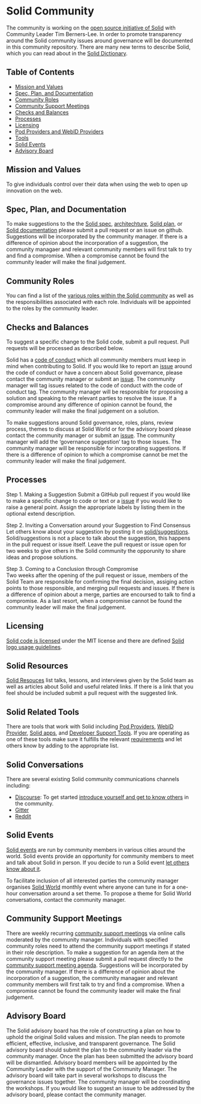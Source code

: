 # Solid Community

The community is working on the [open source initiative of Solid](https://github.com/solid) with Community Leader Tim Berners-Lee. In order to promote transparency around the Solid community issues around governance will be documented in this community repository. There are many new terms to describe Solid, which you can read about in the [Solid Dictionary](https://github.com/solid/community/blob/master/plan.md). 

## Table of Contents
 * [Mission and Values](#mission-and-values) 
 * [Spec, Plan, and Documentation](#spec-plan-and-documentation) 
 * [Community Roles](#community-roles)
 * [Community Support Meetings](#community-support-meetings)
 * [Checks and Balances](#checks-and-balances) 
 * [Processes](#processes)
 * [Licensing](#licensing)
 * [Pod Providers and WebID Providers](#pod-providers-and-webid-providers)
 * [Tools](#tools) 
 * [Solid Events](#solid-events)
 * [Advisory Board](#advisory-board) 

## Mission and Values
To give individuals control over their data when using the web to open up innovation on the web. 

## Spec, Plan, and Documentation
To make suggestions to the the [Solid spec](https://github.com/solid/solid-spec), [architechture](https://github.com/solid/solid-architecture), [Solid plan](https://github.com/solid/community/blob/master/plan.md), or [Solid documentation](https://github.com/solid/community/blob/master/documentation) please submit a pull request or an issue on github. Suggestions will be incorporated by the community manager. If there is a difference of opinion about the incorporation of a suggestion, the community managaer and relevant community members will first talk to try and find a compromise. When a compromise cannot be found the community leader will make the final judgement. 

## Community Roles
You can find a list of the [various roles within the Solid community](community-roles.md) as well as the responsibilities associated with each role. Individuals will be appointed to the roles by the community leader. 

## Checks and Balances
To suggest a specific change to the Solid code, submit a pull request. Pull requests will be processed as described below. 

Solid has a [code of conduct](code-of-conduct.md) which all community members must keep in mind when contributing to Solid. If you would like to report an [issue](https://github.com/solid/community/blob/master/issue-template.md) around the code of conduct or have a concern about Solid governance, please contact the community manager or submit an [issue](https://github.com/solid/community/blob/master/issue-template.md). The community manager will tag issues related to the code of conduct with the code of conduct tag. The community manager will be responsible for proposing a solution and speaking to the relevant parties to resolve the issue. If a compromise around any difference of opinion cannot be found, the community leader will make the final judgement on a solution. 

To make suggestions around Solid governance, roles, plans, review process, themes to discuss at Solid World or for the advisory board please contact the community manager or submit an [issue](https://github.com/solid/community/blob/master/issue-template.md). The community manager will add the ‘governance suggestion’ tag to those issues. The community manager will be responsible for incorporating suggestions. If there is a difference of opinion to which a compromise cannot be met the community leader will make the final judgement.

## Processes 
Step 1. Making a Suggestion
Submit a GitHub pull request if you would like to make a specific change to code or text or a [issue](https://github.com/solid/community/blob/master/issue-template.md) if you would like to raise a general point. Assign the appropriate labels by listing them in the optional extend description. 

Step 2. Inviting a Conversation around your Suggestion to Find Consensus
Let others know about your suggestion by posting it on [solid/suggestions](https://gitter.im/solid/suggestions). Solid/suggestions is not a place to talk about the suggestion, this happens in the pull request or issue itself. Leave the pull request or issue open for two weeks to give others in the Solid community the opporunity to share ideas and propose solutions. 

Step 3. Coming to a Conclusion through Compromise  
Two weeks after the opening of the pull request or issue, members of the Solid Team are responsible for confirming the final decision, assiging action points to those responsible, and merging pull requests and issues. If there is a difference of opinion about a merge, parties are encoursed to talk to find a compromise. As a last resort, when a compromise cannot be found the community leader will make the final judgement.

## Licensing
[Solid code is licensed](licence.md) under the MIT license and there are defined [Solid logo usage guidelines](https://github.com/solid/community/blob/master/solid-logo-usage-guidelines.md). 

## Solid Resources
[Solid Resouces](https://github.com/solid/community/blob/master/solid-resources.md) list talks, lessons, and interviews given by the Solid team as well as articles about Solid and useful related links. If there is a link that you feel should be included submit a pull request with the suggested link. 

## Solid Related Tools 
There are tools that work with Solid including [Pod Providers](pod-providers.md), [WebID Provider](webid-provider.md), [Solid apps](https://github.com/solid/community/blob/master/solid-apps), and [Developer Support Tools](https://github.com/solid/developer-support-tools). If you are operating as one of these tools make sure it fulfills the relevant [requirements](https://github.com/solid/community/blob/master/solid-tool-requirements.md) and let others know by adding to the appropriate list. 

## Solid Conversations
There are several existing Solid community communications channels including: 

  * [Discourse](https://forum.solidproject.org/): To get started [introduce yourself and get to know others](https://forum.solidproject.org/t/welcome-to-the-solid-forum-please-introduce-yourself-here-great-to-have-you-on-board/440/20) in the community. 
  * [Gitter](https://gitter.im/solid/chat)
  * [Reddit](https://www.reddit.com/r/SOLID/submit)

## Solid Events
[Solid events](solid-events.md) are run by community members in various cities around the world. Solid events provide an opportunity for community members to meet and talk about Solid in person. If you decide to run a Solid event [let others know about it](solid-events.md). 

To facilitate inclusion of all interested parties the community manager organises [Solid World](https://www.eventbrite.com/e/solid-world-tickets-53692744444?aff=erellivmlt) monthly event where anyone can tune in for a one-hour conversation around a set theme. To propose a theme for Solid World conversations, contact the community manager.

## Community Support Meetings
There are weekly recurring [community support meetings](https://github.com/solid/community/blob/master/community-support-agenda-and-minutes) via online calls moderated by the community manager. Individuals with specified community roles need to attend the community support meetings if stated in their role description. To make a suggestion for an agenda item at the community support meeting please submit a pull request directly to the [community support meeting agenda](https://github.com/solid/community/blob/master/community-support-agenda-and-minutes). Suggestions will be incorporated by the community manager. If there is a difference of opinion about the incorporation of a suggestion, the community managaer and relevant community members will first talk to try and find a compromise. When a compromise cannot be found the community leader will make the final judgement.

## Advisory Board
The Solid advisory board has the role of constructing a plan on how to uphold the original Solid values and mission. The plan needs to promote efficient, effective, inclusive, and transparent governance. The Solid advisory board should submit the plan to the community leader via the community manager. Once the plan has been submitted the advisory board will be dismantled. Advisory board members will be appointed by the Community Leader with the support of the Community Manager. The advisory board will take part in several workshops to discuss the governance issues together. The community manager will be coordinating the workshops. If you would like to suggest an issue to be addressed by the advisory board, please contact the community manager.
